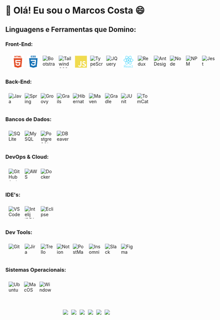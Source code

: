 # 👋 Olá! Eu sou o Marcos Costa 😄

<!-- <div align="center">
  <a href="https://github.com/marcos-vcg"> -->
<!-- <img height="180em" src="https://github-readme-stats.vercel.app/api?username=marcos-vcg&show_icons=true&theme=dark&include_all_commits=true&count_private=true" />
    &nbsp;&nbsp; -->
<!-- <img height="180em" src="https://github-readme-stats.vercel.app/api/top-langs/?username=marcos-vcg&layout=compact&langs_count=7&theme=dark" /> -->
<!-- &nbsp;&nbsp; -->
<!-- <img height="180em" src="https://github-readme-stats.vercel.app/api/wakatime/?username=marcos-vcg" /> -->
  <!-- </a>  
</div> -->

## Linguagens e Ferramentas que Domino:
### Front-End:

<div style="display: flex; gap: 10px; padding: 10px"> <br>
  <img align="center" alt="HTML" title="HTML" height="38" width="40" src="https://raw.githubusercontent.com/devicons/devicon/master/icons/html5/html5-plain-wordmark.svg">
  <img align="center" alt="CSS" title="CSS" height="38" width="40" src="https://raw.githubusercontent.com/devicons/devicon/master/icons/css3/css3-plain-wordmark.svg">
  <img align="center" alt="Bootstrap" title="Bootstrap" height="38" width="40" src="https://cdn.jsdelivr.net/gh/devicons/devicon@latest/icons/bootstrap/bootstrap-original.svg" />
  <img align="center" alt="TailwindCSS" title="TailwindCSS" height="38" width="40" src="https://cdn.jsdelivr.net/gh/devicons/devicon@latest/icons/tailwindcss/tailwindcss-original.svg">
  <img align="center" alt="JavaScript" title="JavaScript" height="38" width="40" src="https://raw.githubusercontent.com/devicons/devicon/master/icons/javascript/javascript-plain.svg">
  <img align="center" alt="TypeScript" title="TypeScript" height="38" width="40" src="https://cdn.jsdelivr.net/gh/devicons/devicon@latest/icons/typescript/typescript-original.svg">
  <img align="center" alt="JQuery" title="JQuery" height="38" width="40" src="https://cdn.jsdelivr.net/gh/devicons/devicon@latest/icons/jquery/jquery-plain-wordmark.svg" />
  <img align="center" alt="React" title="React" height="38" width="40" src="https://raw.githubusercontent.com/devicons/devicon/master/icons/react/react-original-wordmark.svg">
  <img align="center" alt="Redux" title="Redux" height="38" width="40" src="https://cdn.jsdelivr.net/gh/devicons/devicon@latest/icons/redux/redux-original.svg">
  <img align="center" alt="Ant Design" title="Ant Design" height="38" width="40" src="https://cdn.jsdelivr.net/gh/devicons/devicon@latest/icons/antdesign/antdesign-original.svg">
  <img align="center" alt="Node" title="Node" height="38" width="40" src="https://cdn.jsdelivr.net/gh/devicons/devicon@latest/icons/nodejs/nodejs-plain-wordmark.svg">
  <img align="center" alt="NPM" title="NPM" height="38" width="40" src="https://cdn.jsdelivr.net/gh/devicons/devicon@latest/icons/npm/npm-original-wordmark.svg">
  <img align="center" alt="Jest" title="Jest" height="38" width="40" src="https://cdn.jsdelivr.net/gh/devicons/devicon@latest/icons/jest/jest-plain.svg">
  <!-- <img align="center" alt="Angular" title="Angular" height="38" width="40" src="https://cdn.jsdelivr.net/gh/devicons/devicon@latest/icons/angularjs/angularjs-original.svg"> -->
  <!-- <img align="center" alt="Material Angular" title="Material Angular" height="38" width="40" src="https://cdn.jsdelivr.net/gh/devicons/devicon@latest/icons/angularmaterial/angularmaterial-original.svg"> -->
</div>
  


### Back-End:

<div style="display: flex; gap: 10px; padding: 10px">
  <img align="center" alt="Java" title="Java" height="38" width="40" src="https://cdn.jsdelivr.net/gh/devicons/devicon/icons/java/java-original-wordmark.svg">
  <img align="center" alt="Spring" title="Spring" height="38" width="40" src="https://cdn.jsdelivr.net/gh/devicons/devicon/icons/spring/spring-original-wordmark.svg">
  <img align="center" alt="Groovy" title="Groovy" height="38" width="40" src="https://cdn.jsdelivr.net/gh/devicons/devicon/icons/groovy/groovy-original.svg">
  <img align="center" alt="Grails" title="Grails" height="38" width="40" src="https://cdn.jsdelivr.net/gh/devicons/devicon/icons/grails/grails-original.svg">
  <img align="center" alt="Hibernate" title="Hibernate" height="38" width="40" src="https://cdn.jsdelivr.net/gh/devicons/devicon@latest/icons/hibernate/hibernate-original-wordmark.svg">
  <img align="center" alt="Maven" title="Maven" height="38" width="40" src="https://cdn.jsdelivr.net/gh/devicons/devicon@latest/icons/maven/maven-original.svg">
  <img align="center" alt="Gradle" title="Gradle" height="38" width="40" src="https://cdn.jsdelivr.net/gh/devicons/devicon@latest/icons/gradle/gradle-original.svg">
  <img align="center" alt="JUnit" title="JUnit" height="38" width="40" src="https://cdn.jsdelivr.net/gh/devicons/devicon@latest/icons/junit/junit-plain-wordmark.svg">
  <img align="center" alt="TomCat" title="TomCat" height="38" width="40" src="https://cdn.jsdelivr.net/gh/devicons/devicon/icons/tomcat/tomcat-original-wordmark.svg">
  <!-- <img align="center" alt="Swagger" title="Swagger" height="38" width="40" src="https://cdn.jsdelivr.net/gh/devicons/devicon@latest/icons/swagger/swagger-original.svg"> -->
</div>




<!-- ### Mobile:

<div style="display: flex; gap: 10px; padding: 10px">
  <img align="center" title="React Native" height="38" width="40" src="https://cdn.jsdelivr.net/gh/devicons/devicon@latest/icons/react/react-original.svg">
  <img align="center" title="Dart" height="38" width="40" src="https://cdn.jsdelivr.net/gh/devicons/devicon@latest/icons/dart/dart-original.svg">
  <img align="center" title="Flutter" height="38" width="40" src="https://cdn.jsdelivr.net/gh/devicons/devicon@latest/icons/flutter/flutter-original.svg">
  <img align="center" title="XCode" height="38" width="40" src="https://cdn.jsdelivr.net/gh/devicons/devicon@latest/icons/xcode/xcode-original.svg">
</div> -->



### Bancos de Dados:

<div style="display: flex; gap: 10px; padding: 10px">
  <img align="center" alt="SQLite" title="SQLite" height="38" width="40" src="https://cdn.jsdelivr.net/gh/devicons/devicon@latest/icons/sqlite/sqlite-original.svg">
  <img align="center" alt="MySQL" title="MySQL" height="38" width="40" src="https://cdn.jsdelivr.net/gh/devicons/devicon@latest/icons/mysql/mysql-original.svg">
  <img align="center" alt="PostgreSQL" title="PostgreSQL" height="38" width="40" src="https://cdn.jsdelivr.net/gh/devicons/devicon/icons/postgresql/postgresql-original-wordmark.svg">
  <img align="center" alt="DBeaver" title="DBeaver" height="38" width="40" src="https://cdn.jsdelivr.net/gh/devicons/devicon@latest/icons/dbeaver/dbeaver-original.svg">
  <!-- <img align="center" alt="MongoDB" title="MongoDB" height="38" width="40" src="https://cdn.jsdelivr.net/gh/devicons/devicon@latest/icons/mongodb/mongodb-original.svg"> -->
  <!-- <img align="center" alt="Firebase" title="Firebase" height="38" width="40" src="https://cdn.jsdelivr.net/gh/devicons/devicon@latest/icons/firebase/firebase-original.svg"> -->
</div>
  


### DevOps & Cloud:

<div style="display: flex; gap: 10px; padding: 10px">
  <img align="center" alt="GitHub Actions" title="GitHub Actions" height="38" width="40" src="https://cdn.jsdelivr.net/gh/devicons/devicon@latest/icons/githubactions/githubactions-original.svg">
  <img align="center" alt="AWS" title="AWS" height="38" width="40" src="https://cdn.jsdelivr.net/gh/devicons/devicon@latest/icons/amazonwebservices/amazonwebservices-original-wordmark.svg">
  <img align="center" alt="Docker" title="Docker" height="38" width="40" src="https://cdn.jsdelivr.net/gh/devicons/devicon@latest/icons/docker/docker-original.svg">
  <!-- <img align="center" alt="Kubernetes" title="Kubernetes" height="38" width="40" src="https://cdn.jsdelivr.net/gh/devicons/devicon@latest/icons/kubernetes/kubernetes-original.svg">
  <img align="center" alt="Terraform" title="Terraform" height="38" width="40" src="https://cdn.jsdelivr.net/gh/devicons/devicon@latest/icons/terraform/terraform-original.svg">
  <img align="center" alt="CircleCI" title="CircleCI" height="38" width="40" src="https://cdn.jsdelivr.net/gh/devicons/devicon@latest/icons/circleci/circleci-plain.svg"> -->
</div>



### IDE's:

<div style="display: flex; gap: 10px; padding: 10px">
  <img align="center" alt="VSCode" title="VSCode" height="38" width="40" src="https://cdn.jsdelivr.net/gh/devicons/devicon@latest/icons/vscode/vscode-original.svg">
  <img align="center" alt="Intelij IDEA" title="Intelij IDEA" height="38" width="40" src="https://cdn.jsdelivr.net/gh/devicons/devicon@latest/icons/intellij/intellij-original.svg">
  <img align="center" alt="Eclipse" title="Eclipse" height="38" width="40" src="https://cdn.jsdelivr.net/gh/devicons/devicon@latest/icons/eclipse/eclipse-original.svg">
</div>



### Dev Tools:

<div style="display: flex; gap: 10px; padding: 10px">
  <img align="center" alt="Git" title="Git" height="38" width="40" src="https://cdn.jsdelivr.net/gh/devicons/devicon/icons/git/git-plain-wordmark.svg">
  <img align="center" alt="Jira" title="Jira" height="38" width="40" src="https://cdn.jsdelivr.net/gh/devicons/devicon@latest/icons/jira/jira-original-wordmark.svg">
  <img align="center" alt="Trello" title="Trello" height="38" width="40" src="https://cdn.jsdelivr.net/gh/devicons/devicon@latest/icons/trello/trello-original.svg">
  <img align="center" alt="Notion" title="Notion" height="38" width="40" src="https://cdn.jsdelivr.net/gh/devicons/devicon@latest/icons/notion/notion-original.svg">
  <img align="center" alt="PostMan" title="PostMan" height="38" width="40" src="https://cdn.jsdelivr.net/gh/devicons/devicon@latest/icons/postman/postman-original.svg">
  <img align="center" alt="Insomnia" title="Insomnia" height="38" width="40" src="https://cdn.jsdelivr.net/gh/devicons/devicon@latest/icons/insomnia/insomnia-original.svg">
  <img align="center" alt="Slack" title="Slack" height="38" width="40" src="https://cdn.jsdelivr.net/gh/devicons/devicon@latest/icons/slack/slack-original.svg">
  <img align="center" alt="Figma" title="Figma" height="38" width="40" src="https://cdn.jsdelivr.net/gh/devicons/devicon@latest/icons/figma/figma-original.svg">
</div>



### Sistemas Operacionais:

<div style="display: flex; gap: 10px; padding: 10px">
  <img align="center" alt="Ubuntu" title="Ubuntu" height="38" width="38" src="https://cdn.jsdelivr.net/gh/devicons/devicon@latest/icons/ubuntu/ubuntu-original.svg">
  <img align="center" alt="MacOS" title="MacOS" height="38" width="38"  src="https://upload.wikimedia.org/wikipedia/commons/thumb/a/ab/Icon-Mac.svg/768px-Icon-Mac.svg.png">
  <img align="center" alt="Windows" title="Windows" height="38" width="38" src="https://cdn.jsdelivr.net/gh/devicons/devicon@latest/icons/windows8/windows8-original.svg">
</div>
  
##
 
<div align="right" style="display: flex; gap: 10px; padding: 10px; justify-content: center;" > 
  <a href="https://www.linkedin.com/in/mvcg" target="_blank"> <img src="https://img.shields.io/badge/-LinkedIn-%230077B5?Style=for-the-badge&logo=linkedin&logoColor=white"></a>
  <a href="https://instagram.com/cyberstorm.cs" target="_blank"><img src="https://img.shields.io/badge/-Instagram-%23E4405F?style=for-the-emblema&logo=instagram&logoColor=white"></a>
  <a href="https://t.me/MarcosCosta" target="_blank"><img height="20" src="https://img.shields.io/badge/Telegram-2CA5E0?style=for-the-badge&logo=telegram&logoColor=white"></a>
  <a href="https://wa.me/5584981701502" target="_blank"><img height="20" src="https://img.shields.io/badge/WhatsApp-25D366?style=for-the-badge&logo=whatsapp&logoColor=white"></a>
  <a href="mailto:marcos.vcg.ads@gmail.com" target="_blank"><img height="20" src="https://img.shields.io/badge/Gmail-D14836?style=for-the-badge&logo=gmail&logoColor=white"></a>
  <a href="https://discord.gg/marcos" target="_blank"> <img height="20" src="https://img.shields.io/badge/Discord-7289DA?style=for-the-badge&logo=discord&logoColor=white"></a> 

<!--
<a href="https://www.youtube.com/channel/marcos" target="_blank"><img src = "https://img.shields.io/badge/YouTube-FF0000?style=for-the-badge&logo=youtube&logoColor=white"></a>
<a href="https://www.twitch.tv/marco" target="_blank"><img src = "https://img.shields.io/badge/Twitch-9146FF?style=for-the-emblema&logo=twitch&logoColor=white"></a>
<img align="center" alt="" height="38" width="49" src="">
-->
 
</div>


<!--
**marcos-vcg/marcos-vcg** is a ✨ _special_ ✨ repository because its `README.md` (this file) appears on your GitHub profile.

Here are some ideas to get you started:

- 🔭 I’m currently working on ...
- 🌱 I’m currently learning ...
- 👯 I’m looking to collaborate on ...
- 🤔 I’m looking for help with ...
- 💬 Ask me about ...
- 📫 How to reach me: ...
- 😄 Pronouns: ...
- ⚡ Fun fact: ...
-->
